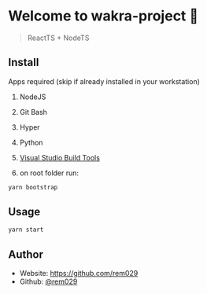 # Welcome to wakra-project 👋

> ReactTS + NodeTS

## Install

Apps required (skip if already installed in your workstation)
1. NodeJS
2. Git Bash
3. Hyper
4. Python
5. [Visual Studio Build Tools](https://github.com/nodejs/node-gyp#on-windows)

6. on root folder run:
```sh
yarn bootstrap
```

## Usage

```sh
yarn start
```

## Author

* Website: https://github.com/rem029
* Github: [@rem029](https://github.com/rem029)
